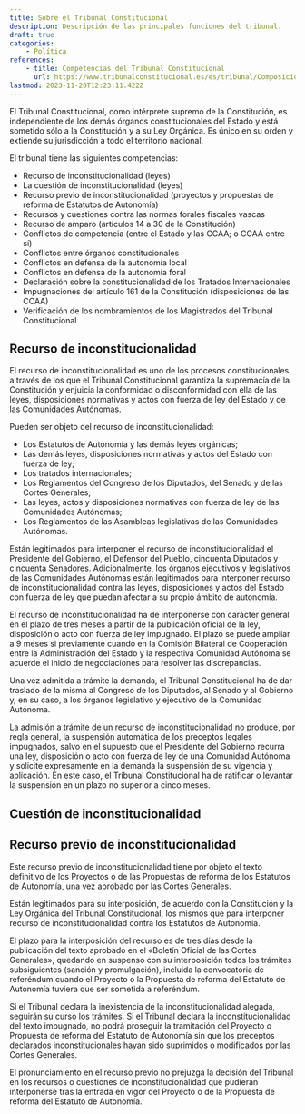 ```yaml
---
title: Sobre el Tribunal Constitucional
description: Descripción de las principales funciones del tribunal.
draft: true
categories:
    - Política
references:
    - title: Competencias del Tribunal Constitucional
      url: https://www.tribunalconstitucional.es/es/tribunal/Composicion-Organizacion/competencias/Paginas/default.aspx
lastmod: 2023-11-20T12:23:11.422Z
---
```


El Tribunal Constitucional, como intérprete supremo de la Constitución, es independiente de los demás órganos constitucionales del Estado y está sometido sólo a la Constitución y a su Ley Orgánica. Es único en su orden y extiende su jurisdicción a todo el territorio nacional.

El tribunal tiene las siguientes competencias:
- Recurso de inconstitucionalidad (leyes)
- La cuestión de inconstitucionalidad (leyes)
- Recurso previo de inconstitucionalidad (proyectos y propuestas de reforma de Estatutos de Autonomía)
- Recursos y cuestiones contra las normas forales fiscales vascas
- Recurso de amparo (artículos 14 a 30 de la Constitución)
- Conflictos de competencia (entre el Estado y las CCAA; o CCAA entre sí)
- Conflictos entre órganos constitucionales
- Conflictos en defensa de la autonomía local
- Conflictos en defensa de la autonomía foral
- Declaración sobre la constitucionalidad de los Tratados Internacionales
- Impugnaciones del artículo 161 de la Constitución (disposiciones de las CCAA)
- Verificación de los nombramientos de los Magistrados del Tribunal Constitucional

## Recurso de inconstitucionalidad
El recurso de inconstitucionalidad es uno de los procesos constitucionales a través de los que el Tribunal Constitucional garantiza la supremacía de la Constitución y enjuicia la conformidad o disconformidad con ella de las leyes, disposiciones normativas y actos con fuerza de ley del Estado y de las Comunidades Autónomas.

Pueden ser objeto del recurso de inconstitucionalidad:
- Los Estatutos de Autonomía y las demás leyes orgánicas;
- Las demás leyes, disposiciones normativas y actos del Estado con fuerza de ley;
- Los tratados internacionales;
- Los Reglamentos del Congreso de los Diputados, del Senado y de las Cortes Generales;
- Las leyes, actos y disposiciones normativas con fuerza de ley de las Comunidades Autónomas;
- Los Reglamentos de las Asambleas legislativas de las Comunidades Autónomas.

Están legitimados para interponer el recurso de inconstitucionalidad el Presidente del Gobierno, el Defensor del Pueblo, cincuenta Diputados y cincuenta Senadores. Adicionalmente, los órganos ejecutivos y legislativos de las Comunidades Autónomas están legitimados para interponer recurso de inconstitucionalidad contra las leyes, disposiciones y actos del Estado con fuerza de ley que puedan afectar a su propio ámbito de autonomía.

El recurso de inconstitucionalidad ha de interponerse con carácter general en el plazo de tres meses a partir de la publicación oficial de la ley, disposición o acto con fuerza de ley impugnado. El plazo se puede ampliar a 9 meses si previamente cuando en la Comisión Bilateral de Cooperación entre la Administración del Estado y la respectiva Comunidad Autónoma se acuerde el inicio de negociaciones para resolver las discrepancias.

Una vez admitida a trámite la demanda, el Tribunal Constitucional ha de dar traslado de la misma al Congreso de los Diputados, al Senado y al Gobierno y, en su caso, a los órganos legislativo y ejecutivo de la Comunidad Autónoma.

La admisión a trámite de un recurso de inconstitucionalidad no produce, por regla general, la suspensión automática de los preceptos legales impugnados, salvo en el supuesto que el Presidente del Gobierno recurra una ley, disposición o acto con fuerza de ley de una Comunidad Autónoma y solicite expresamente en la demanda la suspensión de su vigencia y aplicación. En este caso, el Tribunal Constitucional ha de ratificar o levantar la suspensión en un plazo no superior a cinco meses.

## Cuestión de inconstitucionalidad

## Recurso previo de inconstitucionalidad 
Este recurso previo de inconstitucionalidad tiene por objeto el texto definitivo de los Proyectos o de las Propuestas de reforma de los Estatutos de Autonomía, una vez aprobado por las Cortes Generales. 

Están legitimados para su interposición, de acuerdo con la Constitución y la Ley Orgánica del Tribunal Constitucional, los mismos que para interponer recurso de inconstitucionalidad contra los Estatutos de Autonomía.

El plazo para la interposición del recurso es de tres días desde la publicación del texto aprobado en el «Boletín Oficial de las Cortes Generales», quedando en suspenso con su interposición todos los trámites subsiguientes (sanción y promulgación), incluida la convocatoria de referéndum cuando el Proyecto o la Propuesta de reforma del Estatuto de Autonomía tuviera que ser sometida a referéndum.

Si el Tribunal declara la inexistencia de la inconstitucionalidad alegada, seguirán su curso los trámites. Si el Tribunal declara la inconstitucionalidad del texto impugnado, no podrá proseguir la tramitación del Proyecto o Propuesta de reforma del Estatuto de Autonomía sin que los preceptos declarados inconstitucionales hayan sido suprimidos o modificados por las Cortes Generales.

El pronunciamiento en el recurso previo no prejuzga la decisión del Tribunal en los recursos o cuestiones de inconstitucionalidad que pudieran interponerse tras la entrada en vigor del Proyecto o de la Propuesta de reforma del Estatuto de Autonomía.